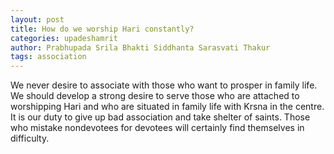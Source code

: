 ```yaml
---
layout: post
title: How do we worship Hari constantly?
categories: upadeshamrit
author: Prabhupada Srila Bhakti Siddhanta Sarasvati Thakur
tags: association
---
```


We never desire to associate with those who want to prosper in family life. We should develop a strong desire to serve those who are attached to worshipping Hari and who are situated in family life with Krsna in the centre. It is our duty to give up bad association and take shelter of saints. Those who mistake nondevotees for devotees will certainly find themselves in difficulty.

